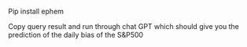 Pip install ephem

Copy query result and run through chat GPT which should give you the prediction of the daily bias of the S&P500
